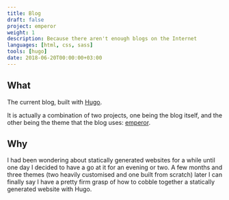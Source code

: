 ```yaml
---
title: Blog
draft: false
project: emperor
weight: 1
description: Because there aren't enough blogs on the Internet
languages: [html, css, sass]
tools: [hugo]
date: 2018-06-20T00:00:00+03:00
---
```


## What
The current blog, built with [Hugo](https://gohugo.io/).

It is actually a combination of two projects, one being the blog itself, and
the other being the theme that the blog uses: 
[emperor](https://github.com/vilisimo/emperor).

## Why
I had been wondering about statically generated websites for a while until
one day I decided to have a go at it for an evening or two. A few months and
three themes (two heavily customised and one built from scratch) later I can
finally say I have a pretty firm grasp of how to cobble together a statically
generated website with Hugo.